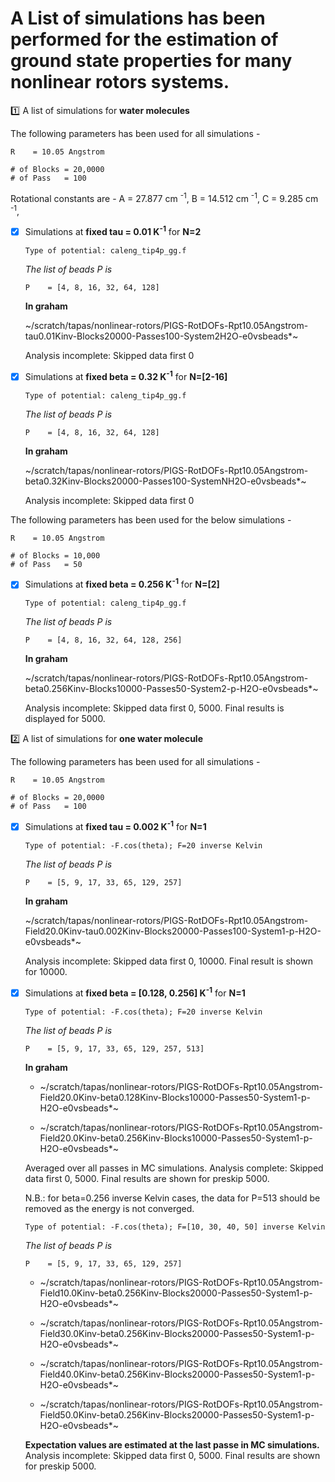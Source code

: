# A List of simulations has been performed for the estimation of **ground state** properties for many nonlinear rotors systems.

:one: A list of simulations for **water molecules**

The following parameters has been used for all simulations -
 
```
R    = 10.05 Angstrom
		
# of Blocks = 20,0000
# of Pass   = 100
```

Rotational constants are - 
   A = 27.877 cm <sup>-1</sup>,
   B = 14.512 cm <sup>-1</sup>,
   C = 9.285 cm <sup>-1</sup>,

- [x] Simulations at **fixed tau = 0.01 K<sup>-1</sup>** for **N=2**

   ```
   Type of potential: caleng_tip4p_gg.f
   ```

   _The list of beads P is_
    
   ```
   P    = [4, 8, 16, 32, 64, 128] 
   ```		
		
   **In graham**
   
   ~/scratch/tapas/nonlinear-rotors/PIGS-RotDOFs-Rpt10.05Angstrom-tau0.01Kinv-Blocks20000-Passes100-System2H2O-e0vsbeads*~
       
   Analysis incomplete: Skipped data first 0
   
 - [x] Simulations at **fixed beta = 0.32 K<sup>-1</sup>** for **N=[2-16]**

   ```
   Type of potential: caleng_tip4p_gg.f
   ```

   _The list of beads P is_
    
   ```
   P    = [4, 8, 16, 32, 64, 128] 
   ```		
		
   **In graham**
   
   ~/scratch/tapas/nonlinear-rotors/PIGS-RotDOFs-Rpt10.05Angstrom-beta0.32Kinv-Blocks20000-Passes100-SystemNH2O-e0vsbeads*~
       
   Analysis incomplete: Skipped data first 0
   
   
The following parameters has been used for the below simulations -
 
```
R    = 10.05 Angstrom
		
# of Blocks = 10,000
# of Pass   = 50
```
   
 - [x] Simulations at **fixed beta = 0.256 K<sup>-1</sup>** for **N=[2]**

   ```
   Type of potential: caleng_tip4p_gg.f
   ```

   _The list of beads P is_
    
   ```
   P    = [4, 8, 16, 32, 64, 128, 256] 
   ```		
		
   **In graham**
   
   ~/scratch/tapas/nonlinear-rotors/PIGS-RotDOFs-Rpt10.05Angstrom-beta0.256Kinv-Blocks10000-Passes50-System2-p-H2O-e0vsbeads*~
       
   Analysis incomplete: Skipped data first 0, 5000. Final results is displayed for 5000.
   
:two: A list of simulations for **one water molecule**

The following parameters has been used for all simulations -
 
```
R    = 10.05 Angstrom
		
# of Blocks = 20,0000
# of Pass   = 100
```

- [x] Simulations at **fixed tau = 0.002 K<sup>-1</sup>** for **N=1**

   ```
   Type of potential: -F.cos(theta); F=20 inverse Kelvin
   ```

   _The list of beads P is_
    
   ```
   P    = [5, 9, 17, 33, 65, 129, 257] 
   ```		
		
   **In graham**
   
   ~/scratch/tapas/nonlinear-rotors/PIGS-RotDOFs-Rpt10.05Angstrom-Field20.0Kinv-tau0.002Kinv-Blocks20000-Passes100-System1-p-H2O-e0vsbeads*~
       
   Analysis incomplete: Skipped data first 0, 10000. Final result is shown for 10000.
   
 - [x] Simulations at **fixed beta = [0.128, 0.256] K<sup>-1</sup>** for **N=1**

   ```
   Type of potential: -F.cos(theta); F=20 inverse Kelvin
   ```

   _The list of beads P is_
    
   ```
   P    = [5, 9, 17, 33, 65, 129, 257, 513] 
   ```		
		
   **In graham**
   
   - ~/scratch/tapas/nonlinear-rotors/PIGS-RotDOFs-Rpt10.05Angstrom-Field20.0Kinv-beta0.128Kinv-Blocks10000-Passes50-System1-p-H2O-e0vsbeads*~
   
   - ~/scratch/tapas/nonlinear-rotors/PIGS-RotDOFs-Rpt10.05Angstrom-Field20.0Kinv-beta0.256Kinv-Blocks10000-Passes50-System1-p-H2O-e0vsbeads*~
   
   Averaged over all passes in MC simulations. 
   Analysis complete: Skipped data first 0, 5000. Final results are shown for preskip 5000.
   
   N.B.: for beta=0.256 inverse Kelvin cases, the data for P=513 should be removed as the energy is not converged. 
   
   ```
   Type of potential: -F.cos(theta); F=[10, 30, 40, 50] inverse Kelvin
   ```

   _The list of beads P is_
    
   ```
   P    = [5, 9, 17, 33, 65, 129, 257] 
   ```		
   
   - ~/scratch/tapas/nonlinear-rotors/PIGS-RotDOFs-Rpt10.05Angstrom-Field10.0Kinv-beta0.256Kinv-Blocks20000-Passes50-System1-p-H2O-e0vsbeads*~
   
   - ~/scratch/tapas/nonlinear-rotors/PIGS-RotDOFs-Rpt10.05Angstrom-Field30.0Kinv-beta0.256Kinv-Blocks20000-Passes50-System1-p-H2O-e0vsbeads*~
   
   - ~/scratch/tapas/nonlinear-rotors/PIGS-RotDOFs-Rpt10.05Angstrom-Field40.0Kinv-beta0.256Kinv-Blocks20000-Passes50-System1-p-H2O-e0vsbeads*~
   
   - ~/scratch/tapas/nonlinear-rotors/PIGS-RotDOFs-Rpt10.05Angstrom-Field50.0Kinv-beta0.256Kinv-Blocks20000-Passes50-System1-p-H2O-e0vsbeads*~
   
   **Expectation values are estimated at the last passe in MC simulations.** 
   Analysis incomplete: Skipped data first 0, 5000. Final results are shown for preskip 5000.
   
  
   

